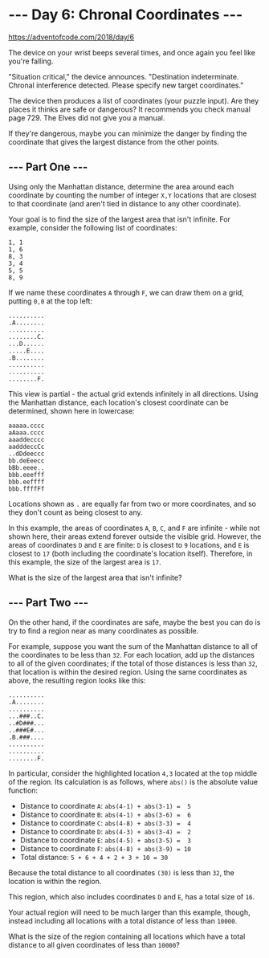 # --- Day 6: Chronal Coordinates ---
https://adventofcode.com/2018/day/6

The device on your wrist beeps several times, and once again you feel like you're falling.

"Situation critical," the device announces. "Destination indeterminate. Chronal interference detected. Please specify new target coordinates."

The device then produces a list of coordinates (your puzzle input). Are they places it thinks are safe or dangerous? It recommends you check manual page 729. The Elves did not give you a manual.

If they're dangerous, maybe you can minimize the danger by finding the coordinate that gives the largest distance from the other points.

## --- Part One ---
Using only the Manhattan distance, determine the area around each coordinate by counting the number of integer `X,Y` locations that are closest to that coordinate (and aren't tied in distance to any other coordinate).

Your goal is to find the size of the largest area that isn't infinite. For example, consider the following list of coordinates:

```
1, 1
1, 6
8, 3
3, 4
5, 5
8, 9
```

If we name these coordinates `A` through `F`, we can draw them on a grid, putting `0,0` at the top left:

```
..........
.A........
..........
........C.
...D......
.....E....
.B........
..........
..........
........F.
```

This view is partial - the actual grid extends infinitely in all directions. Using the Manhattan distance, each location's closest coordinate can be determined, shown here in lowercase:

```
aaaaa.cccc
aAaaa.cccc
aaaddecccc
aadddeccCc
..dDdeeccc
bb.deEeecc
bBb.eeee..
bbb.eeefff
bbb.eeffff
bbb.ffffFf
```

Locations shown as `.` are equally far from two or more coordinates, and so they don't count as being closest to any.

In this example, the areas of coordinates `A`, `B`, `C`, and `F` are infinite - while not shown here, their areas extend forever outside the visible grid. However, the areas of coordinates `D` and `E` are finite: `D` is closest to `9` locations, and `E` is closest to `17` (both including the coordinate's location itself). Therefore, in this example, the size of the largest area is `17`.

What is the size of the largest area that isn't infinite?

## --- Part Two ---
On the other hand, if the coordinates are safe, maybe the best you can do is try to find a region near as many coordinates as possible.

For example, suppose you want the sum of the Manhattan distance to all of the coordinates to be less than `32`. For each location, add up the distances to all of the given coordinates; if the total of those distances is less than `32`, that location is within the desired region. Using the same coordinates as above, the resulting region looks like this:

```
..........
.A........
..........
...###..C.
..#D###...
..###E#...
.B.###....
..........
..........
........F.
```

In particular, consider the highlighted location `4,3` located at the top middle of the region. Its calculation is as follows, where `abs()` is the absolute value function:

 - Distance to coordinate `A`: `abs(4-1) + abs(3-1) =  5`
 - Distance to coordinate `B`: `abs(4-1) + abs(3-6) =  6`
 - Distance to coordinate `C`: `abs(4-8) + abs(3-3) =  4`
 - Distance to coordinate `D`: `abs(4-3) + abs(3-4) =  2`
 - Distance to coordinate `E`: `abs(4-5) + abs(3-5) =  3`
 - Distance to coordinate `F`: `abs(4-8) + abs(3-9) = 10`
 - Total distance: `5 + 6 + 4 + 2 + 3 + 10 = 30`

Because the total distance to all coordinates `(30)` is less than `32`, the location is within the region.

This region, which also includes coordinates `D` and `E`, has a total size of `16`.

Your actual region will need to be much larger than this example, though, instead including all locations with a total distance of less than `10000`.

What is the size of the region containing all locations which have a total distance to all given coordinates of less than `10000`?
